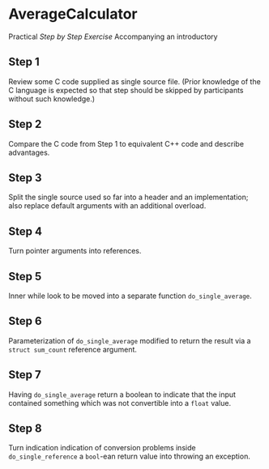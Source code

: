 # AverageCalculator

Practical *Step by Step Exercise* Accompanying an introductory

## Step 1

Review some C code supplied as single source file.  (Prior
knowledge of the C language is expected so that step should be
skipped by participants without such knowledge.)

## Step 2

Compare the C code from Step 1 to equivalent C++ code and describe
advantages.

## Step 3

Split the single source used so far into a header and an
implementation; also replace default arguments with an additional
overload.

## Step 4

Turn pointer arguments into references.

## Step 5

Inner while look to be moved into a separate function `do_single_average`.

## Step 6

Parameterization of `do_single_average` modified to return the
result via a `struct sum_count` reference argument.

## Step 7

Having `do_single_average` return a boolean to indicate that the
input contained something which was not convertible into a `float`
value.

## Step 8

Turn indication indication of conversion problems inside
`do_single_reference` a `bool`-ean return value into throwing an
exception.
